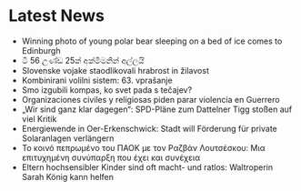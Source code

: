 # Latest News
-  Winning photo of young polar bear sleeping on a bed of ice comes to Edinburgh
-  ටී 56 උණ්ඩ 25ක් අක්මීමනින් අල්ලයි
-  Slovenske vojake staodlikovali hrabrost in žilavost
-  Kombinirani volilni sistem: 63. vprašanje
-  Smo izgubili kompas, ko svet pada s tečajev?​
-  Organizaciones civiles y religiosas piden parar violencia en Guerrero
-  „Wir sind ganz klar dagegen“: SPD-Pläne zum Dattelner Tigg stoßen auf viel Kritik
-  Energiewende in Oer-Erkenschwick: Stadt will Förderung für private Solaranlagen verlängern
-  Το κοινό πεπρωμένο του ΠΑΟΚ με τον Ραζβάν Λουτσέσκου: Μια επιτυχημένη συνύπαρξη που έχει και συνέχεια
-  Eltern hochsensibler Kinder sind oft macht- und ratlos: Waltroperin Sarah König kann helfen
